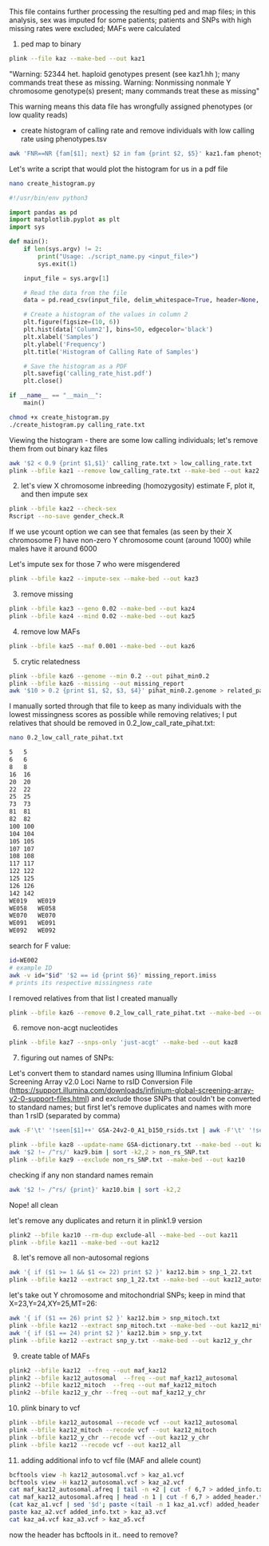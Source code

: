This file contains further processing the resulting ped and map files; in this analysis, sex was imputed for some patients; patients and SNPs with high missing rates were excluded; MAFs were calculated

1) ped map to binary

```bash
plink --file kaz --make-bed --out kaz1
```
"Warning: 52344 het. haploid genotypes present (see kaz1.hh ); many commands treat these as missing.
Warning: Nonmissing nonmale Y chromosome genotype(s) present; many commands treat these as missing"

This warning means this data file has wrongfully assigned phenotypes (or low quality reads)

- create histogram of calling rate and remove individuals with low calling rate using phenotypes.tsv
```bash
awk 'FNR==NR {fam[$1]; next} $2 in fam {print $2, $5}' kaz1.fam phenotypes.tsv > calling_rate.txt
```

Let's write a script that would plot the histogram for us in a pdf file
```bash
nano create_histogram.py 
```

```python
#!/usr/bin/env python3

import pandas as pd
import matplotlib.pyplot as plt
import sys

def main():
    if len(sys.argv) != 2:
        print("Usage: ./script_name.py <input_file>")
        sys.exit(1)

    input_file = sys.argv[1]

    # Read the data from the file
    data = pd.read_csv(input_file, delim_whitespace=True, header=None, names=['Column1', 'Column2'])

    # Create a histogram of the values in column 2
    plt.figure(figsize=(10, 6))
    plt.hist(data['Column2'], bins=50, edgecolor='black')
    plt.xlabel('Samples')
    plt.ylabel('Frequency')
    plt.title('Histogram of Calling Rate of Samples')

    # Save the histogram as a PDF
    plt.savefig('calling_rate_hist.pdf')
    plt.close()

if __name__ == "__main__":
    main()
```

```bash
chmod +x create_histogram.py
./create_histogram.py calling_rate.txt
```

Viewing the histogram - there are some low calling individuals; let's remove them from out binary kaz files
```bash
awk '$2 < 0.9 {print $1,$1}' calling_rate.txt > low_calling_rate.txt
plink --bfile kaz1 --remove low_calling_rate.txt --make-bed --out kaz2
```

2) let's view X chromosome inbreeding (homozygosity) estimate F, plot it, and then impute sex

```bash
plink --bfile kaz2 --check-sex
Rscript --no-save gender_check.R
```

If we use ycount option we can see that females (as seen by their X chromosome F) have non-zero Y chromosome count (around 1000) while males have it around 6000

Let's impute sex for those 7 who were misgendered
```bash
plink --bfile kaz2 --impute-sex --make-bed --out kaz3
```

3) remove missing
```bash
plink --bfile kaz3 --geno 0.02 --make-bed --out kaz4
plink --bfile kaz4 --mind 0.02 --make-bed --out kaz5
```

4) remove low MAFs
```bash
plink --bfile kaz5 --maf 0.001 --make-bed --out kaz6
```

5) crytic relatedness
```bash
plink --bfile kaz6 --genome --min 0.2 --out pihat_min0.2
plink --bfile kaz6 --missing --out missing_report
awk '$10 > 0.2 {print $1, $2, $3, $4}' pihat_min0.2.genome > related_pairs.txt
```
I manually sorted through that file to keep as many individuals with the lowest missingness scores as possible while removing relatives; I put relatives that should be removed in 0.2_low_call_rate_pihat.txt: 

```bash
nano 0.2_low_call_rate_pihat.txt
```

```bash
5	5
6	6
8	8
16	16
20	20
22	22
25	25
73	73
81	81
82	82
100	100
104	104
105	105
107	107
108	108
117	117
122	122
125	125
126	126
142	142
WE019	WE019
WE058	WE058
WE070	WE070
WE091	WE091
WE092	WE092
```

search for F value: 

```bash
id=WE002
# example ID
awk -v id="$id" '$2 == id {print $6}' missing_report.imiss
# prints its respective missingness rate
```

I removed relatives from that list I created manually
```bash
plink --bfile kaz6 --remove 0.2_low_call_rate_pihat.txt --make-bed --out kaz7
```

6) remove non-acgt nucleotides
```bash
plink --bfile kaz7 --snps-only 'just-acgt' --make-bed --out kaz8
```

7) figuring out names of SNPs:

Let's convert them to standard names using Illumina Infinium Global Screening Array v2.0 Loci Name to rsID Conversion File (https://support.illumina.com/downloads/infinium-global-screening-array-v2-0-support-files.html) and exclude those SNPs that couldn't be converted to standard names; but first let's remove duplicates and names with more than 1 rsID (separated by comma)

```bash
awk -F'\t' '!seen[$1]++' GSA-24v2-0_A1_b150_rsids.txt | awk -F'\t' '!seen[$2]++' | awk -F'\t' '$2 !~ /,/' > GSA-dictionary.txt
```

```bash
plink --bfile kaz8 --update-name GSA-dictionary.txt --make-bed --out kaz9
awk '$2 !~ /^rs/' kaz9.bim | sort -k2,2 > non_rs_SNP.txt
plink --bfile kaz9 --exclude non_rs_SNP.txt --make-bed --out kaz10
```

checking if any non standard names remain
```bash
awk '$2 !~ /^rs/ {print}' kaz10.bim | sort -k2,2 
```
Nope! all clean

let's remove any duplicates and return it in plink1.9 version
```bash
plink2 --bfile kaz10 --rm-dup exclude-all --make-bed --out kaz11
plink --bfile kaz11 --make-bed --out kaz12
```

8) let's remove all non-autosomal regions
```bash
awk '{ if ($1 >= 1 && $1 <= 22) print $2 }' kaz12.bim > snp_1_22.txt
plink --bfile kaz12 --extract snp_1_22.txt --make-bed --out kaz12_autosomal
```

let's take out Y chromosome and mitochondrial SNPs; keep in mind that X=23,Y=24,XY=25,MT=26:
```bash
awk '{ if ($1 == 26) print $2 }' kaz12.bim > snp_mitoch.txt
plink --bfile kaz12 --extract snp_mitoch.txt --make-bed --out kaz12_mitoch
awk '{ if ($1 == 24) print $2 }' kaz12.bim > snp_y.txt
plink --bfile kaz12 --extract snp_y.txt --make-bed --out kaz12_y_chr
```

9) create table of MAFs
```bash
plink2 --bfile kaz12  --freq --out maf_kaz12
plink2 --bfile kaz12_autosomal  --freq --out maf_kaz12_autosomal
plink2 --bfile kaz12_mitoch  --freq --out maf_kaz12_mitoch
plink2 --bfile kaz12_y_chr --freq --out maf_kaz12_y_chr
```

10) plink binary to vcf
 ```bash
plink --bfile kaz12_autosomal --recode vcf --out kaz12_autosomal
plink --bfile kaz12_mitoch --recode vcf --out kaz12_mitoch
plink --bfile kaz12_y_chr --recode vcf --out kaz12_y_chr
plink --bfile kaz12 --recode vcf --out kaz12_all
```

11) adding additional info to vcf file (MAF and allele count)
```bash
bcftools view -h kaz12_autosomal.vcf > kaz_a1.vcf
bcftools view -H kaz12_autosomal.vcf > kaz_a2.vcf
cat maf_kaz12_autosomal.afreq | tail -n +2 | cut -f 6,7 > added_info.txt
cat maf_kaz12_autosomal.afreq | head -n 1 | cut -f 6,7 > added_header.txt
(cat kaz_a1.vcf | sed '$d'; paste <(tail -n 1 kaz_a1.vcf) added_header.txt) > kaz_a4.vcf
paste kaz_a2.vcf added_info.txt > kaz_a3.vcf
cat kaz_a4.vcf kaz_a3.vcf > kaz_a5.vcf
```

now the header has bcftools in it.. need to remove? 
